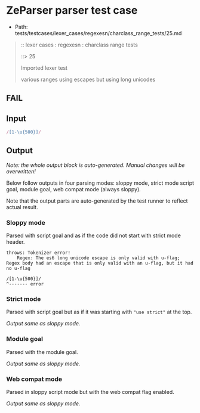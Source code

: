 # ZeParser parser test case

- Path: tests/testcases/lexer_cases/regexesn/charclass_range_tests/25.md

> :: lexer cases : regexesn : charclass range tests
>
> ::> 25
>
> Imported lexer test
>
> various ranges using escapes but using long unicodes

## FAIL

## Input

`````js
/[1-\u{500}]/
`````

## Output

_Note: the whole output block is auto-generated. Manual changes will be overwritten!_

Below follow outputs in four parsing modes: sloppy mode, strict mode script goal, module goal, web compat mode (always sloppy).

Note that the output parts are auto-generated by the test runner to reflect actual result.

### Sloppy mode

Parsed with script goal and as if the code did not start with strict mode header.

`````
throws: Tokenizer error!
    Regex: The es6 long unicode escape is only valid with u-flag; Regex body had an escape that is only valid with an u-flag, but it had no u-flag

/[1-\u{500}]/
^------- error
`````

### Strict mode

Parsed with script goal but as if it was starting with `"use strict"` at the top.

_Output same as sloppy mode._

### Module goal

Parsed with the module goal.

_Output same as sloppy mode._

### Web compat mode

Parsed in sloppy script mode but with the web compat flag enabled.

_Output same as sloppy mode._
